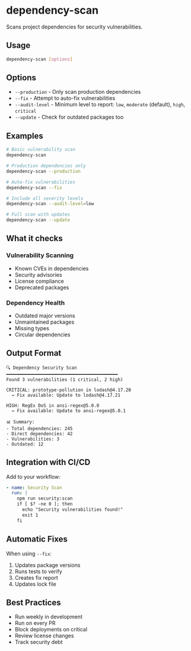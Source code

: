 # dependency-scan

Scans project dependencies for security vulnerabilities.

## Usage
```bash
dependency-scan [options]
```

## Options
- `--production` - Only scan production dependencies
- `--fix` - Attempt to auto-fix vulnerabilities
- `--audit-level` - Minimum level to report: `low`, `moderate` (default), `high`, `critical`
- `--update` - Check for outdated packages too

## Examples
```bash
# Basic vulnerability scan
dependency-scan

# Production dependencies only
dependency-scan --production

# Auto-fix vulnerabilities
dependency-scan --fix

# Include all severity levels
dependency-scan --audit-level=low

# Full scan with updates
dependency-scan --update
```

## What it checks

### Vulnerability Scanning
- Known CVEs in dependencies
- Security advisories
- License compliance
- Deprecated packages

### Dependency Health
- Outdated major versions
- Unmaintained packages
- Missing types
- Circular dependencies

## Output Format
```
🔍 Dependency Security Scan
━━━━━━━━━━━━━━━━━━━━━━━━━━━━━━━━━━━━━━━━━━
Found 3 vulnerabilities (1 critical, 2 high)

CRITICAL: prototype-pollution in lodash@4.17.20
  → Fix available: Update to lodash@4.17.21
  
HIGH: RegEx DoS in ansi-regex@5.0.0
  → Fix available: Update to ansi-regex@5.0.1

📊 Summary:
- Total dependencies: 245
- Direct dependencies: 42
- Vulnerabilities: 3
- Outdated: 12
```

## Integration with CI/CD
Add to your workflow:
```yaml
- name: Security Scan
  run: |
    npm run security:scan
    if [ $? -ne 0 ]; then
      echo "Security vulnerabilities found!"
      exit 1
    fi
```

## Automatic Fixes
When using `--fix`:
1. Updates package versions
2. Runs tests to verify
3. Creates fix report
4. Updates lock file

## Best Practices
- Run weekly in development
- Run on every PR
- Block deployments on critical
- Review license changes
- Track security debt
